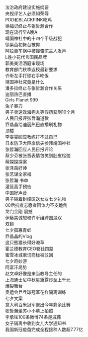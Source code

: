 法治政府建设实施纲要  
央视评艺人必须知荣辱  
PDD和BLACKPINK吃鸡  
徐福记终止与张哲瀚合作  
现在流行早A晚A  
靖国神社中的十四个甲级战犯  
徐紫茵初舞台被剪  
阿拉善车祸中被撞骆驼主人发声  
L姓小花代言国民品牌  
郭美美泪洒庭审现场  
教育部门秋季返校最新要求  
许昕左手打球右手吃饭  
靖国神社究竟是什么  
潘多拉终止与张哲瀚合作关系  
迪丽热巴直播  
Girls Planet 999  
兔子暴力  
男子卖速效海狗丸等假药获刑10个月  
人民日报评张哲瀚道歉  
乔晶晶给迪丽热巴直播刷礼物  
顶楼  
李雯雯回应教练打不过自己  
日本防卫大臣岸信夫参拜靖国神社  
张哲瀚回应人民日报评论  
蔡少芬被张晋表情包笑到肚皮松弛  
萌探探探案  
张泽禹好帅  
张艺谋全家福  
张哲瀚 书单  
灌篮高手预告  
中国好声音  
男子隔着封控区送女友七夕礼物  
00后抗疫志愿者因体力不支跪倒  
龙门金刚 震撼  
伊藤美诚想和许昕组跨国混双  
双镜  
七夕孤寡青蛙  
乔晶晶的Vlog  
这只熊猫长得好潦草  
霍兰德教育CEO卷钱跑路  
蜜雪冰城歌词商标被驳回  
七夕奇妙游  
阿富汗局势  
赵文卓好像是来当教导主任的  
上海迪士尼中秋星黛露炒至上千元  
爆裂舞台  
奥运会乒乓球冠军花样隔离训练  
七夕文案  
意大利百米冠军退出今年剩余比赛  
张哲瀚坐苏小小墓上拍照  
李承铉100条微博74条是戚薇  
女子隔离中收到女儿大学通知书  
我国新冠疫苗完成全程接种人数超7.77亿  
